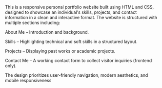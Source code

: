 This is a responsive personal portfolio website built using HTML and CSS, designed to showcase an individual's skills, projects, and contact information in a clean and interactive format. The website is structured with multiple sections including:

About Me – Introduction and background.

Skills – Highlighting technical and soft skills in a structured layout.

Projects – Displaying past works or academic projects.

Contact Me – A working contact form to collect visitor inquiries (frontend only).

The design prioritizes user-friendly navigation, modern aesthetics, and mobile responsiveness

